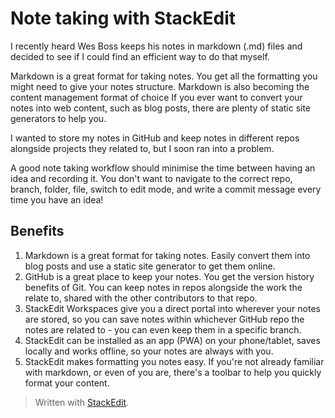 # Note taking with StackEdit
I recently heard Wes Boss keeps his notes in markdown (.md) files and decided to see if I could find an efficient way to do that myself.

Markdown is a great format for taking notes. You get all the formatting you might need to give your notes structure. Markdown is also becoming the content management format of choice If you ever want to convert your notes into web content, such as blog posts, there are plenty of static site generators to help you.

I wanted to store my notes in GitHub and keep notes in different repos alongside projects they related to, but I soon ran into a problem.

A good note taking workflow should minimise the time between having an idea and recording it. You don't want to navigate to the correct repo, branch, folder, file, switch to edit mode, and write a commit message every time you have an idea!

## Benefits

1. Markdown is a great format for taking notes. Easily convert them into blog posts and use a static site generator to get them online.
2. GitHub is a great place to keep your notes. You get the version history benefits of Git. You can keep notes in repos alongside the work the relate to, shared with the other contributors to that repo.
3. StackEdit Workspaces give you a direct portal into wherever your notes are stored, so you can save notes within whichever GitHub repo the notes are related to - you can even keep them in a specific branch. 
4. StackEdit can be installed as an app (PWA) on your phone/tablet, saves locally and works offline, so your notes are always with you.
5. StackEdit makes formatting you notes easy. If you're not already familiar with markdown, or even of you are, there's a toolbar to help you quickly format your content.




> Written with [StackEdit](https://stackedit.io/).
<!--stackedit_data:
eyJoaXN0b3J5IjpbLTcwMzE3Njc4MywtMjA0NDczMzIyXX0=
-->